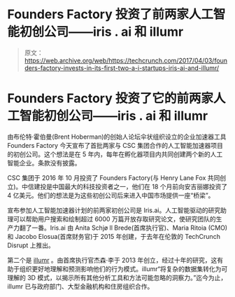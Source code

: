 # Founders Factory 投资了前两家人工智能初创公司——iris . ai 和 illumr 

> 原文：<https://web.archive.org/web/https://techcrunch.com/2017/04/03/founders-factory-invests-in-its-first-two-a-i-startups-iris-ai-and-illumr/>

# Founders Factory 投资了它的前两家人工智能初创公司——iris . ai 和 illumr

由布伦特·霍伯曼(Brent Hoberman)的创始人论坛伞状组织设立的企业加速器工具 Founders Factory 今天宣布了首批两家与 CSC 集团合作的人工智能加速器项目的初创公司。这个想法是在 5 年内，每年在孵化器项目内共同创建两个新的人工智能企业。条款没有披露。

CSC 集团于 2016 年 10 月投资了 Founders Factory(与 Henry Lane Fox 共同创立)。中信建投是中国最大的科技投资者之一，他们在 18 个月前向安吉丽娜投资了 4 亿美元。他们的想法是为这些初创公司后来进入中国市场提供一座“桥梁”。

宣布参加人工智能加速器计划的前两家初创公司是 Iris.ai。人工智能驱动的研究助理可以帮助用户搜索和绘制超过 6000 万篇开放存取研究论文，使研究团队的生产力翻了一番。Iris.ai 由 Anita Schjø ll Brede(首席执行官)、Maria Ritoia (CMO)和 Jacobo Elosua(首席财务官)于 2015 年创建，于去年在伦敦的 TechCrunch Disrupt 上推出。

第二个是 [illumr](https://web.archive.org/web/20221024051351/http://illumr.com/) 。由首席执行官杰森·李于 2013 年创立，经过十年的研究，这有助于组织更好地理解和预测影响他们的行为模式。illumr“将复杂的数据集转化为可理解的 3D 模式，以揭示所有其他分析工具和方法可能忽略的洞察力。”迄今为止，illumr 已与政府部门、大型金融机构和住房组织合作。